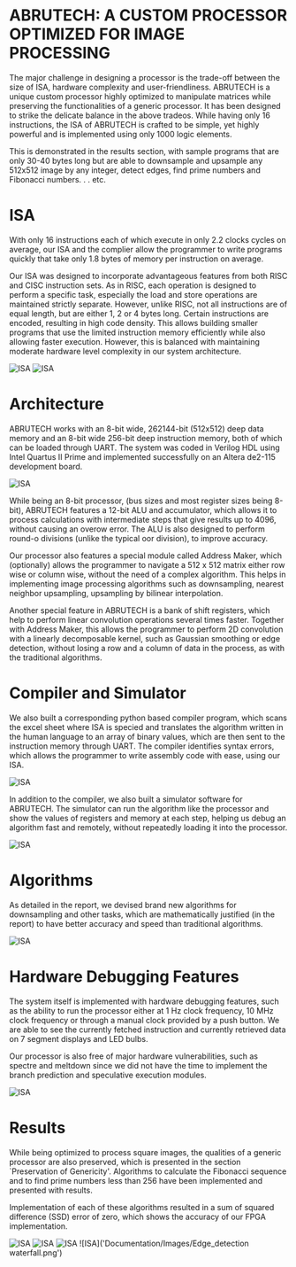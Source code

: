 # ABRUTECH: A CUSTOM PROCESSOR OPTIMIZED FOR IMAGE PROCESSING

The major challenge in designing a processor is the trade-off between the size of ISA, hardware complexity and user-friendliness. ABRUTECH is a unique custom processor highly optimized to manipulate matrices while preserving the functionalities of a generic processor. It has been designed to strike the delicate balance in the above tradeos. While having only 16 instructions, the ISA of ABRUTECH is crafted to be simple, yet highly powerful and is implemented using only 1000 logic elements.

This is demonstrated in the results section, with sample programs that are only 30-40 bytes long but are able to downsample and upsample any 512x512 image by any integer, detect edges, find prime numbers and Fibonacci numbers. . . etc.

# ISA

With only 16 instructions each of which execute in only 2.2 clocks cycles on average, our ISA and the complier allow the programmer to
write programs quickly that take only 1.8 bytes of memory per instruction on average.

Our ISA was designed to incorporate advantageous features from both RISC and CISC instruction sets. As in RISC, each operation is designed to perform a specific task, especially the load and store operations are maintained strictly separate. However, unlike
RISC, not all instructions are of equal length, but are either 1, 2 or 4 bytes long. Certain instructions are encoded, resulting in high code density. This allows building smaller programs that use the limited instruction memory efficiently while also allowing faster execution. However, this is balanced with maintaining moderate hardware level complexity in our system architecture.

![ISA](Documentation/Images/Instruction_Set.png)
![ISA](Documentation/Images/Instruction_Set2.png)

# Architecture

ABRUTECH works with an 8-bit wide, 262144-bit (512x512) deep data memory and an 8-bit wide 256-bit deep instruction memory, both of which can be loaded through UART. The system was coded in Verilog HDL using Intel Quartus II Prime and implemented successfully on an Altera de2-115 development board. 

![ISA](Documentation/Images/Processor-complete.jpg)

While being an 8-bit processor, (bus sizes and most register sizes being 8-bit), ABRUTECH features a 12-bit ALU and accumulator, which allows it to process calculations with intermediate steps that give results up to 4096, without causing an overow error. The ALU is also designed to perform round-o divisions (unlike the typical oor division), to improve accuracy.

Our processor also features a special module called Address Maker, which (optionally) allows the programmer to navigate a 512 x 512 matrix either row wise or column wise, without the need of a complex algorithm. This helps in implementing image processing algorithms such as downsampling, nearest neighbor upsampling, upsampling by bilinear interpolation. 

Another special feature in ABRUTECH is a bank of shift registers, which help to perform linear convolution operations several times faster. Together with Address Maker, this allows the programmer to perform 2D convolution with a linearly decomposable kernel, such as Gaussian smoothing or edge detection, without losing a row and a column of data in the process, as with the traditional algorithms.

# Compiler and Simulator

We also built a corresponding python based compiler program, which scans the excel sheet where ISA is specied and translates the algorithm written in the human language to an array of binary values, which are then sent to the instruction memory through UART. The compiler identifies syntax errors, which allows the programmer to write assembly code with ease, using our ISA.

![ISA](Documentation/Images/4_Program.png)

In addition to the compiler, we also built a simulator software for ABRUTECH. The simulator can run the algorithm like the processor and show the values of registers and memory at each step, helping us debug an algorithm fast and remotely, without repeatedly loading it into the processor.

![ISA](Documentation/Images/5_Simulate.png)

# Algorithms

As detailed in the report, we devised brand new algorithms for downsampling and other tasks, which are mathematically justified (in the report) to have better accuracy and speed than traditional algorithms. 

![ISA](Documentation/Images/pointers.png)

# Hardware Debugging Features

The system itself is implemented with hardware debugging features, such as the ability to run the processor either at 1 Hz clock frequency, 10 MHz clock frequency or through a manual clock provided by a push button. We are able to see the currently fetched instruction and currently retrieved data on 7 segment displays and LED bulbs.

Our processor is also free of major hardware vulnerabilities, such as spectre and meltdown since we did not have the time to implement the branch prediction and speculative execution modules.

![ISA](Documentation/Images/board_layout.png)

# Results

While being optimized to process square images, the qualities of a generic processor are also preserved, which is presented in the section `Preservation of Genericity'. Algorithms to calculate the Fibonacci sequence and to find prime numbers less than 256 have been implemented and presented with results.

Implementation of each of these algorithms resulted in a sum of squared difference (SSD) error of zero, which shows the accuracy of our FPGA implementation.

![ISA](Documentation/Images/Down_by_3.PNG)
![ISA](Documentation/Images/Bilinear_upsampple.png)
![ISA](Documentation/Images/Custom_filter.png)
![ISA]('Documentation/Images/Edge_detection waterfall.png')

